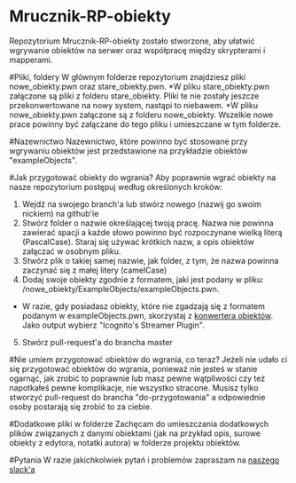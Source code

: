 # Mrucznik-RP-obiekty
Repozytorium Mrucznik-RP-obiekty zostało stworzone, aby ułatwić wgrywanie obiektów na serwer oraz współpracę między skrypterami i mapperami.

#Pliki, foldery
W głównym folderze repozytorium znajdziesz pliki nowe_obiekty.pwn oraz stare_obiekty.pwn.
*W pliku stare_obiekty.pwn załączone są pliki z folderu stare_obiekty. Pliki te nie zostały jeszcze przekonwertowane na nowy system, nastąpi to niebawem.
*W pliku nowe_obiekty.pwn załączone są z folderu nowe_obiekty. Wszelkie nowe prace powinny być załączane do tego pliku i umieszczane w tym folderze.

#Nazewnictwo
Nazewnictwo, które powinno być stosowane przy wgrywaniu obiektów jest przedstawione na przykładzie obiektów "exampleObjects".

#Jak przygotować obiekty do wgrania?
Aby poprawnie wgrać obiekty na nasze repozytorium postępuj według określonych kroków:
1. Wejdź na swojego branch'a lub stwórz nowego (nazwij go swoim nickiem) na github'ie
2. Stwórz folder o nazwie określającej twoją pracę. Nazwa nie powinna zawierać spacji a każde słowo powinno być rozpoczynane wielką literą (PascalCase). Staraj się używać krótkich nazw, a opis obiektów załączać w osobnym pliku.
3. Stwórz plik o takiej samej nazwie, jak folder, z tym, że nazwa powinna zaczynać się z małej litery (camelCase)
4. Dodaj swoje obiekty zgodnie z formatem, jaki jest podany w pliku: /nowe_obiekty/ExampleObjects/exampleObjects.pwn.
* W razie, gdy posiadasz obiekty, które nie zgadzają się z formatem podanym w exampleObjects.pwn, skorzystaj z [konwertera obiektów](http://convertffs.com/). Jako output wybierz "Icognito's Streamer Plugin".
5. Stwórz pull-request'a do brancha master

#Nie umiem przygotować obiektów do wgrania, co teraz?
Jeżeli nie udało ci się przygotować obiektów do wgrania, ponieważ nie jesteś w stanie ogarnąć, jak zrobić to poprawnie lub masz pewne wątpliwości czy też napotkałeś pewne komplikacje, nie wszystko stracone.
Musisz tylko stworzyć pull-request do brancha "do-przygotowania" a odpowiednie osoby postarają się zrobić to za ciebie.


#Dodatkowe pliki w folderze
Zachęcam do umieszczania dodatkowych plików związanych z danymi obiektami (jak na przykład opis, surowe obiekty z edytora, notatki autora) w folderze projektu obiektów.

#Pytania
W razie jakichkolwiek pytań i problemów zapraszam na [naszego slack'a](http://mrpku.slack.com/)